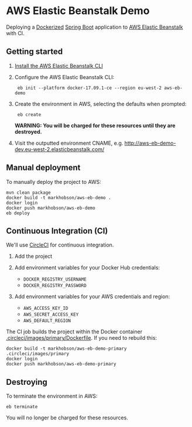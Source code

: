 # AWS Elastic Beanstalk Demo

Deploying a [Dockerized](https://www.docker.com/) [Spring Boot](https://projects.spring.io/spring-boot/) application to [AWS Elastic Beanstalk](https://aws.amazon.com/elasticbeanstalk/) with CI.

## Getting started

1. [Install the AWS Elastic Beanstalk CLI](https://docs.aws.amazon.com/elasticbeanstalk/latest/dg/eb-cli3-install.html)

1. Configure the AWS Elastic Beanstalk CLI:

		eb init --platform docker-17.09.1-ce --region eu-west-2 aws-eb-demo

1. Create the environment in AWS, selecting the defaults when prompted:

		eb create

	**WARNING: You will be charged for these resources until they are destroyed.**

1. Visit the outputted environment CNAME, e.g. http://aws-eb-demo-dev.eu-west-2.elasticbeanstalk.com/

## Manual deployment

To manually deploy the project to AWS:

	mvn clean package
	docker build -t markhobson/aws-eb-demo .
	docker login
	docker push markhobson/aws-eb-demo
	eb deploy

## Continuous Integration (CI)

We'll use [CircleCI](https://circleci.com) for continuous integration.

1. Add the project

1. Add environment variables for your Docker Hub credentials:

	* `DOCKER_REGISTRY_USERNAME`
	* `DOCKER_REGISTRY_PASSWORD`
	
1. Add environment variables for your AWS credentials and region:

	* `AWS_ACCESS_KEY_ID`
	* `AWS_SECRET_ACCESS_KEY`
	* `AWS_DEFAULT_REGION`

The CI job builds the project within the Docker container [.circleci/images/primary/Dockerfile](.circleci/images/primary/Dockerfile). If you need to rebuild this:

	docker build -t markhobson/aws-eb-demo-primary .circleci/images/primary
	docker login
	docker push markhobson/aws-eb-demo-primary

## Destroying

To terminate the environment in AWS:

	eb terminate

You will no longer be charged for these resources.
